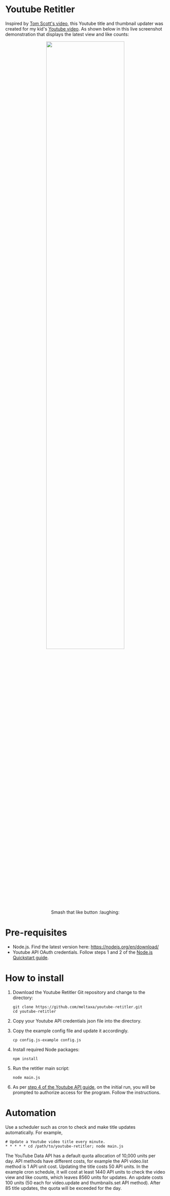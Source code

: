 # Youtube Retitler

Inspired by [Tom Scott's video](https://www.youtube.com/watch?v=BxV14h0kFs0), this Youtube title 
and thumbnail updater was created for my kid's 
[Youtube video](https://www.youtube.com/watch?v=fdgq0pIi8Hc). As shown below in this
live screenshot demonstration that displays the latest view and like counts:

<p align="center"> 
<img src="https://mellican.com/images/youtube.png?github=youtube-retitler" width=70%><br>
Smash that like button :laughing:
</p>

# Pre-requisites

* Node.js. Find the latest version here: https://nodejs.org/en/download/
* Youtube API OAuth credentials. Follow steps 1 and 2 of the
[Node.js Quickstart guide](https://developers.google.com/youtube/v3/quickstart/nodejs).

# How to install

1. Download the Youtube Retitler Git repository and change to the directory:

   ```
   git clone https://github.com/meltaxa/youtube-retitler.git
   cd youtube-retitler
   ```

1. Copy your Youtube API credentials json file into the directory.

1. Copy the example config file and update it accordingly.

   ```
   cp config.js-example config.js
   ```

1. Install required Node packages:

   ```
   npm install
   ```

1. Run the retitler main script:

   ```
   node main.js
   ```

1. As per [step 4 of the Youtube API guide](https://developers.google.com/youtube/v3/quickstart/nodejs), 
on the initial run, you will be prompted to authorize access for the program. Follow the instructions.

# Automation

Use a scheduler such as cron to check and make title updates automatically. For example,

```
# Update a Youtube video title every minute.
* * * * * cd /path/to/youtube-retitler; node main.js
```

The YouTube Data API has a default quota allocation of 10,000 units per day. API methods have
different costs, for example the API video.list method is 1 API unit cost. Updating the title 
costs 50 API units. In the example cron schedule, it will cost at least 1440 API units to check
the video view and like counts, which leaves 8560 units for updates. An update costs 100 units 
(50 each for video.update and thumbnails.set API method). After 85 title updates, the quota 
will be exceeded for the day. 
